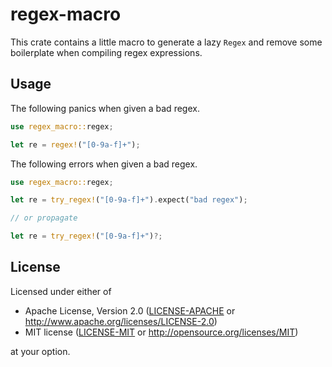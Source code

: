 # regex-macro

This crate contains a little macro to generate a lazy `Regex` and remove some
boilerplate when compiling regex expressions.

## Usage

The following panics when given a bad regex.

```rust
use regex_macro::regex;

let re = regex!("[0-9a-f]+");
```

The following errors when given a bad regex.

```rust
use regex_macro::regex;

let re = try_regex!("[0-9a-f]+").expect("bad regex");

// or propagate

let re = try_regex!("[0-9a-f]+")?;
```

## License

Licensed under either of

- Apache License, Version 2.0 ([LICENSE-APACHE](LICENSE-APACHE) or
  http://www.apache.org/licenses/LICENSE-2.0)
- MIT license ([LICENSE-MIT](LICENSE-MIT) or http://opensource.org/licenses/MIT)

at your option.
